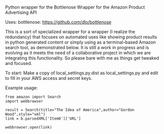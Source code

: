 Python wrapper for the Bottlenose Wrapper for the Amazon Product Advertising API

Uses: 
	bottlenose: https://github.com/dlo/bottlenose


This is a sort of specialized wrapper for a wrapper (I realize the redundancy) that focuses on automated uses like showing product results in python generated content or simply using as a terminal-based Amazon search tool, as demonstrated below. It is still a work in progress and is evolving as it meets the need of a collaborative project in which we are integrating this functionality. So please bare with me as things get tweaked and focused.


To start:
	Make a copy of local_settings.py.dist as local_settings.py and edit to fill in your AWS access and secret keys.


Example usage:


	from amazon import Search
	import webbrowser

	result = Search(title="The Idea of America",author="Gordon Wood",style="xml")	
	link = b.parsedXML['Item0']['URL']

	webbrowser.open(link)
